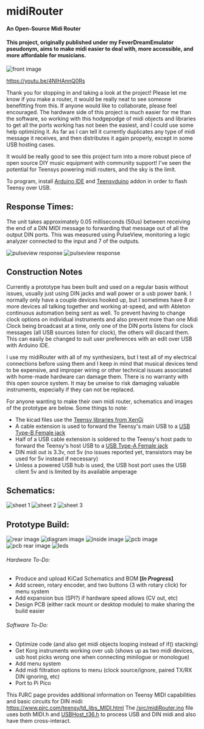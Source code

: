 # midiRouter
#### An Open-Source Midi Router


#### This project, originally published under my FeverDreamEmulator pseudonym, aims to make midi easier to deal with, more accessible, and more affordable for musicians. 

![front image](./images/front.jpg)

https://youtu.be/4NIHAnnQ0Rs

Thank you for stopping in and taking a look at the project! Please let me know if you make a router, it would be really neat to see someone benefitting from this. If anyone would like to collaborate, please feel encouraged. The hardware side of this project is much easier for me than the software, so working with this hodgepodge of midi objects and libraries to get all the ports working has not been the easiest, and I could use some help optimizing it. As far as I can tell it currently duplicates any type of midi message it receives, and then distributes it again properly, except in some USB hosting cases.

It would be really good to see this project turn into a more robust piece of open source DIY music equipment with community support! I've seen the potential for Teensys powering midi routers, and the sky is the limit.

To program, install [Arduino IDE](https://www.arduino.cc/en/software) and [Teensyduino](https://www.pjrc.com/teensy/teensyduino.html) addon in order to flash Teensy over USB.

## Response Times:

The unit takes approximately 0.05 milliseconds (50us) between receiving the end of a DIN MIDI message to forwarding that message out of all the output DIN ports. This was measured using PulseView, monitoring a logic analyzer connected to the input and 7 of the outputs.

![pulseview response](./images/pulseview_midi_test_view_2.jpg)
![pulseview response](./images/pulseview_midi_test_view_1.jpg)


## Construction Notes

Currently a prototype has been built and used on a regular basis without issues, usually just using DIN jacks and wall power or a usb power bank. I normally only have a couple devices hooked up, but I sometimes have 8 or more devices all talking together and working at-speed, and with Ableton continuous automation being sent as well. To prevent having to change clock options on individual instruments and also prevent more than one Midi Clock being broadcast at a time, only one of the DIN ports listens for clock messages (all USB sources listen for clock), the others will discard them. This can easily be changed to suit user preferences with an edit over USB with Arduino IDE. 

I use my midiRouter with all of my synthesizers, but I test all of my electrical connections before using them and I keep in mind that musical devices tend to be expensive, and improper wiring or other technical issues associated with home-made hardware can damage them. There is no warranty with this open source system. It may be unwise to risk damaging valuable instruments, especially if they can not be replaced.

For anyone wanting to make their own midi router, schematics and images of the prototype are below. Some things to note: 

- The kicad files use the [Teensy libraries from XenGi](https://github.com/XenGi/teensy_library)
- A cable extension is used to forward the Teensy's main USB to a [USB Type-B Female jack](https://www.adafruit.com/product/4212)
- Half of a USB cable extension is soldered to the Teensy's host pads to forward the Teensy's host USB to a [USB Type-A Female jack](https://www.adafruit.com/product/4214)
- DIN midi out is 3.3v, not 5v (no issues reported yet, transistors may be used for 5v instead if necessary)
- Unless a powered USB hub is used, the USB host port uses the USB client 5v and is limited by its available amperage

## Schematics:

![sheet 1](./schematics/midiRouter_schematic_1.jpg)
![sheet 2](./schematics/midiRouter_schematic_2.jpg)
![sheet 3](./schematics/midiRouter_schematic_3.jpg)


## Prototype Build:

![rear image](./images/rear.jpg)
![diagram image](./images/diagram.jpg)
![inside image](./images/inside.jpg)
![pcb image](./images/pcb.jpg)
![pcb rear image](./images/pcb_rear.jpg)
![leds](./images/leds.jpg)



###### Hardware To-Do:
- Produce and upload KiCad Schematics and BOM **[*In Progress*]** 
- Add screen, rotary encoder, and two buttons (3 with rotary click) for menu system
- Add expansion bus (SPI?) if hardware speed allows (CV out, etc)
- Design PCB (either rack mount or desktop module) to make sharing the build easier

###### Software To-Do:
- Optimize code (and also get midi objects looping instead of if() stacking)
- Get Korg instruments working over usb (shows up as two midi devices, usb host picks wrong one when connecting minilogue or monologue)
- Add menu system
- Add midi filtration options to menu (clock source/ignore, paired TX/RX DIN ignoring, etc)
- Port to Pi Pico

This PJRC page provides additional information on Teensy MIDI capabilities and basic circuits for DIN midi: https://www.pjrc.com/teensy/td_libs_MIDI.html The [/src/midiRouter.ino](./src/midiRouter.ino) file uses both MIDI.h and [USBHost_t36.h](https://github.com/PaulStoffregen/USBHost_t36) to process USB and DIN midi and also have them cross-interact. 
